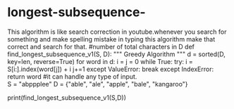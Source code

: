 # longest-subsequence-
This algorithm is like search correction in youtube.whenever you search for something and make spelling mistake in typing this algorithm make that correct and search for that.
#number of total characters in D
def find_longest_subsequence_v1(S, D):
    """ Greedy Algorithm """
    d = sorted(D, key=len, reverse=True)
    for word in d:
        i = j = 0
        while True:
            try:
                i = S[i:].index(word[j]) + i
                j+=1
            except ValueError:
                break
            except IndexError:
                return word
#it can handle any type of input.               
S = "abppplee" 
D = {"able", "ale", "apple", "bale", "kangaroo"}

print(find_longest_subsequence_v1(S,D))

